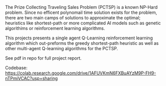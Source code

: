 The Prize Collecting Traveling Sales Problem (PCTSP) is a known NP-Hard problem. Since no efficent polynomail time solution exists for the problem, there are two main camps of solutions to approximate the optimal; heuristics like shortest-path or more complicated AI models such as genetic algorithims or reinforcement learning algorithms. 

This projects presents a single agent Q-Learning reinforcement learning algorithm which out-preforms the greedy shortest-path heuristic as well as other multi-agent Q-learning algorithms for the PCTSP. 


See pdf in repo for full project report. 

Codebase: https://colab.research.google.com/drive/1AFUVKmN6FXBuAYzM9P-FH9-nTPmiVCAC?usp=sharing

